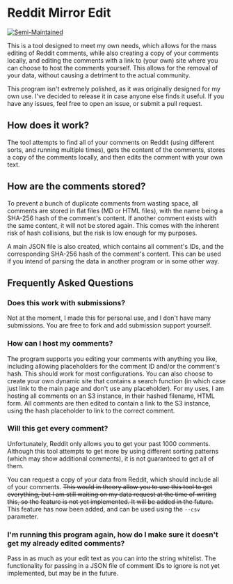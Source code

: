 # Reddit Mirror Edit
[![Semi-Maintained](https://img.shields.io/badge/Maintenance%20Level-Semi--Maintained-yellowgreen.svg)](https://github.com/TheodoreHua/MaintenanceLevels#semi-maintained)

This is a tool designed to meet my own needs, which allows for the mass editing of Reddit comments,
while also creating a copy of your comments locally, and editing the comments with a link to (your own) site where you
can choose to host the comments yourself. This allows for the removal of your data, without causing a detriment
to the actual community.

This program isn't extremely polished, as it was originally designed for my own use. I've decided to release it in case
anyone else finds it useful. If you have any issues, feel free to open an issue, or submit a pull request.

## How does it work?
The tool attempts to find all of your comments on Reddit (using different sorts, and running multiple times), gets the
content of the comments, stores a copy of the comments locally, and then edits the comment with your own text.

## How are the comments stored?
To prevent a bunch of duplicate comments from wasting space, all comments are stored in flat files (MD or HTML files),
with the name being a SHA-256 hash of the comment's content. If another comment exists with the same content, it will
not be stored again. This comes with the inherent risk of hash collisions, but the risk is low enough for my purposes.

A main JSON file is also created, which contains all comment's IDs, and the corresponding SHA-256 hash of the comment's
content. This can be used if you intend of parsing the data in another program or in some other way.

## Frequently Asked Questions
### Does this work with submissions?
Not at the moment, I made this for personal use, and I don't have many submissions. You are free to fork and add 
submission support yourself.

### How can I host my comments?
The program supports you editing your comments with anything you like, including allowing placeholders for the comment
ID and/or the comment's hash. This should work for most configurations. You can also choose to create your own dynamic
site that contains a search function (in which case just link to the main page and don't use any placeholder).
For my uses, I am hosting all comments on an S3 instance, in their hashed filename, HTML form. All comments are then
edited to contain a link to the S3 instance, using the hash placeholder to link to the correct comment.

### Will this get every comment?
Unfortunately, Reddit only allows you to get your past 1000 comments. Although this tool attempts to get more by
using different sorting patterns (which may show additional comments), it is not guaranteed to get all of them.

You can request a copy of your data from Reddit, which should include all of your comments. ~~This would in theory
allow you to use this tool to get everything, but I am still waiting on my data request at the time of writing this,
so the feature is not yet implemented. It will be added in the future.~~ This feature has now been added, and can
be used using the `--csv` parameter.

### I'm running this program again, how do I make sure it doesn't get my already edited comments?
Pass in as much as your edit text as you can into the string whitelist. The functionality for passing in a JSON
file of comment IDs to ignore is not yet implemented, but may be in the future.
